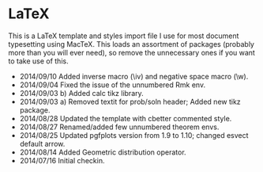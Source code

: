 LaTeX
=====

This is a LaTeX template and styles import file I use for most document typesetting using MacTeX. 
This loads an assortment of packages (probably more than you will ever need), so remove the unnecessary ones 
if you want to take use of this.  

* 2014/09/10 Added inverse macro (\iv) and negative space macro (\w).
* 2014/09/04 Fixed the issue of the unnumbered Rmk env.
* 2014/09/03 b) Added calc tikz library.
* 2014/09/03 a) Removed textit for prob/soln header; Added new tikz package.
* 2014/08/28 Updated the template with cbetter commented style.
* 2014/08/27 Renamed/added few unnumbered theorem envs.
* 2014/08/25 Updated pgfplots version from 1.9 to 1.10; changed esvect default arrow.
* 2014/08/14 Added Geometric distribution operator. 
* 2014/07/16 Initial checkin.